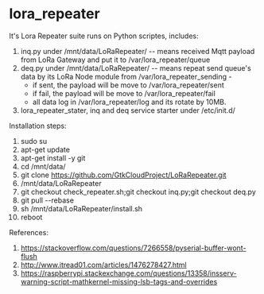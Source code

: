 # lora_repeater

It's Lora Repeater suite runs on Python scriptes, includes:
1. inq.py under /mnt/data/LoRaRepeater/ -- means received Mqtt payload from LoRa Gateway and put it to /var/lora_repeater/queue
2. deq.py under /mnt/data/LoRaRepeater/ -- means repeat send queue's data by its LoRa Node module from /var/lora_repeater_sending -
   - if sent, the payload will be move to /var/lora_repeater/sent
   - if fail, the payload will be move to /var/lora_repeater/fail
   - all data log in /var/lora_repeater/log and its rotate by 10MB.
3. lora_repeater_stater, inq and deq service starter under /etc/init.d/


Installation steps:
 1. sudo su
 2. apt-get update
 3. apt-get install -y git
 4. cd /mnt/data/
 5. git clone https://github.com/GtkCloudProject/LoRaRepeater.git
 6. /mnt/data/LoRaRepeater
 7. git checkout check_repeater.sh;git checkout inq.py;git checkout deq.py
 8. git pull --rebase
 9. sh /mnt/data/LoRaRepeater/install.sh
10. reboot

References:
1. https://stackoverflow.com/questions/7266558/pyserial-buffer-wont-flush
2. http://www.itread01.com/articles/1476278427.html
3. https://raspberrypi.stackexchange.com/questions/13358/insserv-warning-script-mathkernel-missing-lsb-tags-and-overrides

